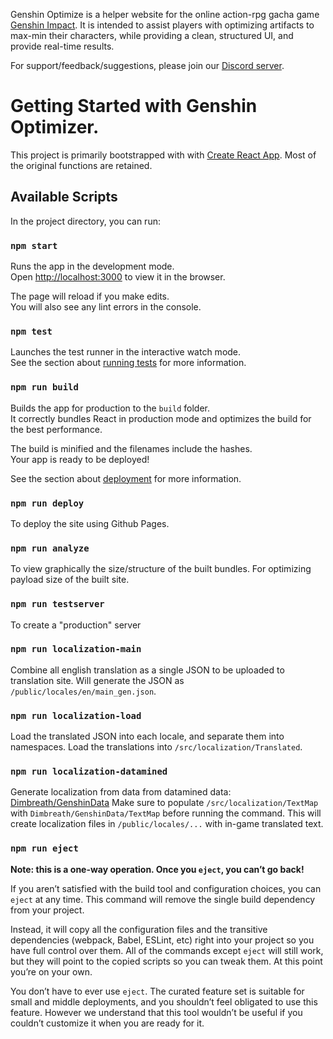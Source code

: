 Genshin Optimize is a helper website for the online action-rpg gacha game [Genshin Impact](https://genshin.mihoyo.com/). It is intended to assist players with optimizing artifacts to max-min their characters, while providing a clean, structured UI, and provide real-time results.

For support/feedback/suggestions, please join our [Discord server](https://discord.gg/CXUbQXyfUs).


# Getting Started with Genshin Optimizer.
This project is primarily bootstrapped with with [Create React App](https://github.com/facebook/create-react-app). Most of the original functions are retained.

## Available Scripts

In the project directory, you can run:

### `npm start`

Runs the app in the development mode.\
Open [http://localhost:3000](http://localhost:3000) to view it in the browser.

The page will reload if you make edits.\
You will also see any lint errors in the console.

### `npm test`

Launches the test runner in the interactive watch mode.\
See the section about [running tests](https://facebook.github.io/create-react-app/docs/running-tests) for more information.

### `npm run build`

Builds the app for production to the `build` folder.\
It correctly bundles React in production mode and optimizes the build for the best performance.

The build is minified and the filenames include the hashes.\
Your app is ready to be deployed!

See the section about [deployment](https://facebook.github.io/create-react-app/docs/deployment) for more information.

### `npm run deploy`
To deploy the site using Github Pages. 

### `npm run analyze`
To view graphically the size/structure of the built bundles. For optimizing payload size of the built site.

### `npm run testserver`
To create a "production" server

### `npm run localization-main`
Combine all english translation as a single JSON to be uploaded to translation site.
Will generate the JSON as `/public/locales/en/main_gen.json`.

### `npm run localization-load`
Load the translated JSON into each locale, and separate them into namespaces.
Load the translations into `/src/localization/Translated`.

### `npm run localization-datamined`
Generate localization from data from datamined data: [Dimbreath/GenshinData](https://github.com/Dimbreath/GenshinData)
Make sure to populate `/src/localization/TextMap` with `Dimbreath/GenshinData/TextMap` before running the command.
This will create localization files in `/public/locales/...` with in-game translated text.

### `npm run eject`

**Note: this is a one-way operation. Once you `eject`, you can’t go back!**

If you aren’t satisfied with the build tool and configuration choices, you can `eject` at any time. This command will remove the single build dependency from your project.

Instead, it will copy all the configuration files and the transitive dependencies (webpack, Babel, ESLint, etc) right into your project so you have full control over them. All of the commands except `eject` will still work, but they will point to the copied scripts so you can tweak them. At this point you’re on your own.

You don’t have to ever use `eject`. The curated feature set is suitable for small and middle deployments, and you shouldn’t feel obligated to use this feature. However we understand that this tool wouldn’t be useful if you couldn’t customize it when you are ready for it.
